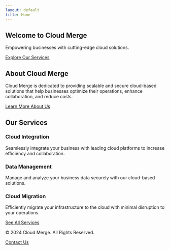 ```yaml
---
layout: default
title: Home
---
```


<section class="hero">
  <div class="hero-content">
    <h1>Welcome to Cloud Merge</h1>
    <p>Empowering businesses with cutting-edge cloud solutions.</p>
    <a href="/services" class="btn">Explore Our Services</a>
  </div>
</section>

<section class="about">
  <h2>About Cloud Merge</h2>
  <p>Cloud Merge is dedicated to providing scalable and secure cloud-based solutions that help businesses optimize their operations, enhance collaboration, and reduce costs.</p>
  <a href="/about" class="btn">Learn More About Us</a>
</section>

<section class="services-preview">
  <h2>Our Services</h2>
  <div class="service">
    <h3>Cloud Integration</h3>
    <p>Seamlessly integrate your business with leading cloud platforms to increase efficiency and collaboration.</p>
  </div>
  <div class="service">
    <h3>Data Management</h3>
    <p>Manage and analyze your business data securely with our cloud-based solutions.</p>
  </div>
  <div class="service">
    <h3>Cloud Migration</h3>
    <p>Efficiently migrate your infrastructure to the cloud with minimal disruption to your operations.</p>
  </div>
  <a href="/services" class="btn">See All Services</a>
</section>

<footer>
  <p>&copy; 2024 Cloud Merge. All Rights Reserved.</p>
  <a href="/contact">Contact Us</a>
</footer>
